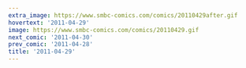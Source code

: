 ```yaml
---
extra_image: https://www.smbc-comics.com/comics/20110429after.gif
hovertext: '2011-04-29'
image: https://www.smbc-comics.com/comics/20110429.gif
next_comic: '2011-04-30'
prev_comic: '2011-04-28'
title: '2011-04-29'
---
```


